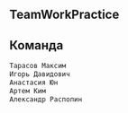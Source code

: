 ## TeamWorkPractice

##  Команда
```markdown
Тарасов Максим
Игорь Давидович
Анастасия Юн
Артем Ким
Александр Распопин

